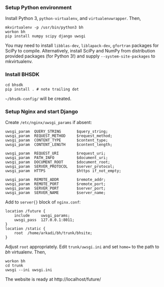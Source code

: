 ### Setup Python environment

Install Python 3, `python-virtualenv`, and `virtualenvwrapper`. Then,

    mkvirtualenv -p /usr/bin/python3 bh
    workon bh
    pip install numpy scipy django uwsgi

You may need to install `libblas-dev`, `liblapack-dev`, `gfortran` packages for SciPy to compile.
Alternatively, install SciPy and NumPy from distribution provided packages (for Python 3!) and supply `--system-site-packages` to mkvirtualenv.

### Install BHSDK

    cd bhsdk
    pip install . # note trailing dot

`~/bhsdk-config/` will be created.

### Setup Nginx and start Django

Create `/etc/nginx/uwsgi_params` if absent:

    uwsgi_param  QUERY_STRING       $query_string;
    uwsgi_param  REQUEST_METHOD     $request_method;
    uwsgi_param  CONTENT_TYPE       $content_type;
    uwsgi_param  CONTENT_LENGTH     $content_length;

    uwsgi_param  REQUEST_URI        $request_uri;
    uwsgi_param  PATH_INFO          $document_uri;
    uwsgi_param  DOCUMENT_ROOT      $document_root;
    uwsgi_param  SERVER_PROTOCOL    $server_protocol;
    uwsgi_param  HTTPS              $https if_not_empty;

    uwsgi_param  REMOTE_ADDR        $remote_addr;
    uwsgi_param  REMOTE_PORT        $remote_port;
    uwsgi_param  SERVER_PORT        $server_port;
    uwsgi_param  SERVER_NAME        $server_name;

Add to `server{}` block of `nginx.conf`:

    location /future {
        include     uwsgi_params;
        uwsgi_pass  127.0.0.1:8011;
    }
    location /static {
        root  /home/arkadi/bh/trunk/bhsite;
    }

Adjust `root` appropriately.
Edit `trunk/uwsgi.ini` and set `home=` to the path to _bh_ virtualenv. Then,

    workon bh
    cd trunk
    uwsgi --ini uwsgi.ini

The website is ready at http://localhost/future/
